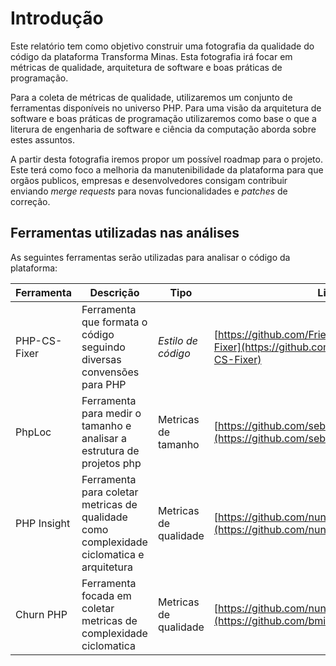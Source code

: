 # Introdução

Este relatório tem como objetivo construir uma fotografia da qualidade do código da plataforma
Transforma Minas. Esta fotografia irá focar em métricas de qualidade, arquitetura de software e
boas práticas de programação.

Para a coleta de métricas de qualidade, utilizaremos um conjunto de ferramentas 
disponíveis no universo PHP. Para uma visão da arquitetura de software e boas práticas de
programação utilizaremos como base o que a literura de engenharia de software e ciência da computação 
aborda sobre estes assuntos.

A partir desta fotografia iremos propor um possível roadmap para o
projeto. Este terá como foco a melhoria da manutenibilidade da plataforma para que orgãos
publicos, empresas e desenvolvedores consigam contribuir enviando _merge requests_ para novas
funcionalidades e _patches_ de
correção.


## Ferramentas utilizadas nas análises

As seguintes ferramentas serão utilizadas para analisar o código da plataforma:

| Ferramenta         | Descrição     | Tipo | Link |
|--------------|-----------|------------|-----------|
| PHP-CS-Fixer | Ferramenta que formata o código seguindo diversas convensões para PHP      | *Estilo de código*        | [https://github.com/FriendsOfPHP/PHP-CS-Fixer](https://github.com/FriendsOfPHP/PHP-CS-Fixer)|
| PhpLoc | Ferramenta para medir o tamanho e analisar a estrutura de projetos php      | Metricas de tamanho        | [https://github.com/sebastianbergmann/phploc](https://github.com/sebastianbergmann/phploc)|
| PHP Insight | Ferramenta para coletar metricas de qualidade como complexidade ciclomatica e arquitetura      | Metricas de qualidade        | [https://github.com/nunomaduro/phpinsights](https://github.com/nunomaduro/phpinsights)|
| Churn PHP | Ferramenta focada em coletar metricas de complexidade ciclomatica      | Metricas de qualidade        | [https://github.com/nunomaduro/phpinsights](https://github.com/bmitch/churn-php)|
